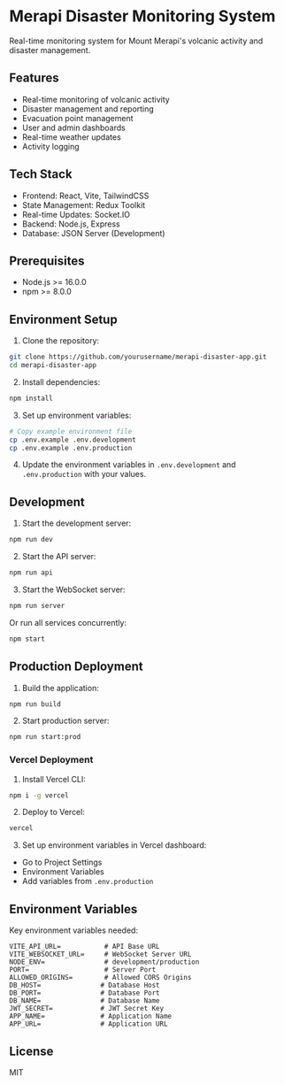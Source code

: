 # Merapi Disaster Monitoring System

Real-time monitoring system for Mount Merapi's volcanic activity and disaster management.

## Features

- Real-time monitoring of volcanic activity
- Disaster management and reporting
- Evacuation point management
- User and admin dashboards
- Real-time weather updates
- Activity logging

## Tech Stack

- Frontend: React, Vite, TailwindCSS
- State Management: Redux Toolkit
- Real-time Updates: Socket.IO
- Backend: Node.js, Express
- Database: JSON Server (Development)

## Prerequisites

- Node.js >= 16.0.0
- npm >= 8.0.0

## Environment Setup

1. Clone the repository:
```bash
git clone https://github.com/yourusername/merapi-disaster-app.git
cd merapi-disaster-app
```

2. Install dependencies:
```bash
npm install
```

3. Set up environment variables:
```bash
# Copy example environment file
cp .env.example .env.development
cp .env.example .env.production
```

4. Update the environment variables in `.env.development` and `.env.production` with your values.

## Development

1. Start the development server:
```bash
npm run dev
```

2. Start the API server:
```bash
npm run api
```

3. Start the WebSocket server:
```bash
npm run server
```

Or run all services concurrently:
```bash
npm start
```

## Production Deployment

1. Build the application:
```bash
npm run build
```

2. Start production server:
```bash
npm run start:prod
```

### Vercel Deployment

1. Install Vercel CLI:
```bash
npm i -g vercel
```

2. Deploy to Vercel:
```bash
vercel
```

3. Set up environment variables in Vercel dashboard:
- Go to Project Settings
- Environment Variables
- Add variables from `.env.production`

## Environment Variables

Key environment variables needed:

```env
VITE_API_URL=           # API Base URL
VITE_WEBSOCKET_URL=     # WebSocket Server URL
NODE_ENV=               # development/production
PORT=                   # Server Port
ALLOWED_ORIGINS=        # Allowed CORS Origins
DB_HOST=               # Database Host
DB_PORT=               # Database Port
DB_NAME=               # Database Name
JWT_SECRET=            # JWT Secret Key
APP_NAME=              # Application Name
APP_URL=               # Application URL
```

## License

MIT